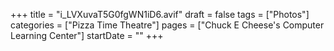 +++
title = "i_LVXuvaT5G0fgWN1iD6.avif"
draft = false
tags = ["Photos"]
categories = ["Pizza Time Theatre"]
pages = ["Chuck E Cheese's Computer Learning Center"]
startDate = ""
+++
